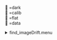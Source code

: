 &#x1F4D9; =dark  
                &#x1F4D5; =calib  
                &#x1F4D8; =flat  
                &#x1F4D7; =data <details><summary>find_imageDrift.menu</summary><blockquote><pre><details><summary>find_imageDrift.cbk</summary><blockquote><pre><details><summary>ND_IN.rcp</summary><blockquote><pre> nd in 
The above code block covers:0.00 minutes of camera integration and 0.0 minutes of hardware overhead</pre></blockquote></details><details><summary>1083_imageDrift.rcp</summary><blockquote><pre> shut	out 
 o1 62.75 
 data	tcam	both	1083.00	4 
 o1 60 
 data	tcam	both	1083.00	4 
 o1 55 
 data	tcam	both	1083.00	4 
 o1 50 
 data	tcam	both	1083.00	4 
 o1 45 
 data	tcam	both	1083.00	4 
 o1 40 
 data	tcam	both	1083.00	4 
 o1 35 
 data	tcam	both	1083.00	4 
 o1 30 
 data	tcam	both	1083.00	4 
 o1 25 
 data	tcam	both	1083.00	4 
 o1 20 
 data	tcam	both	1083.00	4 
 o1 15 
 data	tcam	both	1083.00	4 
 o1 10 
 data	tcam	both	1083.00	4 
 o1 5 
 data	tcam	both	1083.00	4 
 o1 0 
 shut in 
The above code block covers:0.34 minutes of camera integration and 0.0 minutes of hardware overhead</pre></blockquote></details><details><summary>&#x1F4D9; ND_OUT.rcp</summary><blockquote><pre> nd out 
The above code block covers:0.00 minutes of camera integration and 0.0 minutes of hardware overhead</pre></blockquote></details>The above code block covers:0.34 minutes of camera integration and 0.0 minutes of hardware overhead</pre></blockquote></details></pre></blockquote></details>